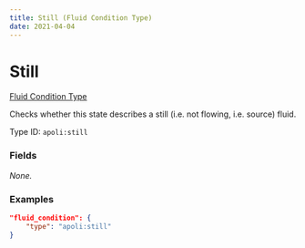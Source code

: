 ```yaml
---
title: Still (Fluid Condition Type)
date: 2021-04-04
---
```


# Still

[Fluid Condition Type](../fluid_condition_types.md)

Checks whether this state describes a still (i.e. not flowing, i.e. source) fluid.

Type ID: `apoli:still`

### Fields

_None._

### Examples

```json
"fluid_condition": {
    "type": "apoli:still"
}
```
